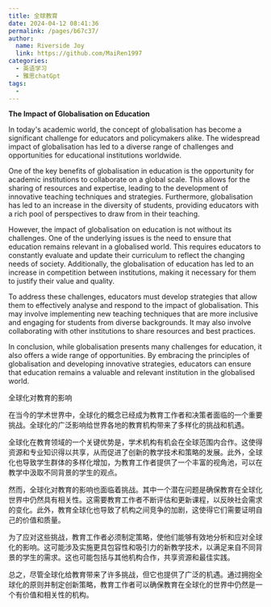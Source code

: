 ```yaml
---
title: 全球教育
date: 2024-04-12 08:41:36
permalink: /pages/b67c37/
author:
  name: Riverside Joy
  link: https://github.com/MaiRen1997
categories:
  - 英语学习
  - 雅思chatGpt
tags:
  - 
---
```

**The Impact of Globalisation on Education**

In today's academic world, the concept of globalisation has become a significant challenge for educators and policymakers alike. The widespread impact of globalisation has led to a diverse range of challenges and opportunities for educational institutions worldwide.

One of the key benefits of globalisation in education is the opportunity for academic institutions to collaborate on a global scale. This allows for the sharing of resources and expertise, leading to the development of innovative teaching techniques and strategies. Furthermore, globalisation has led to an increase in the diversity of students, providing educators with a rich pool of perspectives to draw from in their teaching.

However, the impact of globalisation on education is not without its challenges. One of the underlying issues is the need to ensure that education remains relevant in a globalised world. This requires educators to constantly evaluate and update their curriculum to reflect the changing needs of society. Additionally, the globalisation of education has led to an increase in competition between institutions, making it necessary for them to justify their value and quality.

To address these challenges, educators must develop strategies that allow them to effectively analyse and respond to the impact of globalisation. This may involve implementing new teaching techniques that are more inclusive and engaging for students from diverse backgrounds. It may also involve collaborating with other institutions to share resources and best practices.

In conclusion, while globalisation presents many challenges for education, it also offers a wide range of opportunities. By embracing the principles of globalisation and developing innovative strategies, educators can ensure that education remains a valuable and relevant institution in the globalised world.

全球化对教育的影响

在当今的学术世界中，全球化的概念已经成为教育工作者和决策者面临的一个重要挑战。全球化的广泛影响给世界各地的教育机构带来了多样化的挑战和机遇。

全球化在教育领域的一个关键优势是，学术机构有机会在全球范围内合作。这使得资源和专业知识得以共享，从而促进了创新的教学技术和策略的发展。此外，全球化也导致学生群体的多样化增加，为教育工作者提供了一个丰富的视角池，可以在教学中汲取不同背景的学生的观点。

然而，全球化对教育的影响也面临着挑战。其中一个潜在问题是确保教育在全球化世界中仍然具有相关性。这需要教育工作者不断评估和更新课程，以反映社会需求的变化。此外，教育全球化也导致了机构之间竞争的加剧，这使得它们需要证明自己的价值和质量。

为了应对这些挑战，教育工作者必须制定策略，使他们能够有效地分析和应对全球化的影响。这可能涉及实施更具包容性和吸引力的新教学技术，以满足来自不同背景的学生的需求。这也可能包括与其他机构合作，共享资源和最佳实践。

总之，尽管全球化给教育带来了许多挑战，但它也提供了广泛的机遇。通过拥抱全球化的原则并制定创新策略，教育工作者可以确保教育在全球化的世界中仍然是一个有价值和相关性的机构。